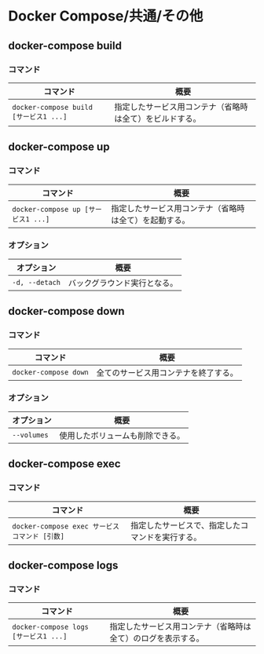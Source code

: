 # Docker Compose/共通/その他

## docker-compose build

### コマンド

| コマンド                               | 概要                                                     |
| -------------------------------------- | -------------------------------------------------------- |
| `docker-compose build [サービス1 ...]` | 指定したサービス用コンテナ（省略時は全て）をビルドする。 |

## docker-compose up

### コマンド

| コマンド                            | 概要                                                   |
| ----------------------------------- | ------------------------------------------------------ |
| `docker-compose up [サービス1 ...]` | 指定したサービス用コンテナ（省略時は全て）を起動する。 |

### オプション

| オプション     | 概要                         |
| -------------- | ---------------------------- |
| `-d, --detach` | バックグラウンド実行となる。 |

## docker-compose down

### コマンド

| コマンド              | 概要                                 |
| --------------------- | ------------------------------------ |
| `docker-compose down` | 全てのサービス用コンテナを終了する。 |

### オプション

| オプション  | 概要                             |
| ----------- | -------------------------------- |
| `--volumes` | 使用したボリュームも削除できる。 |

## docker-compose exec

### コマンド

| コマンド                                       | 概要                                             |
| ---------------------------------------------- | ------------------------------------------------ |
| `docker-compose exec サービス コマンド [引数]` | 指定したサービスで、指定したコマンドを実行する。 |

## docker-compose logs

### コマンド

| コマンド                              | 概要                                                         |
| ------------------------------------- | ------------------------------------------------------------ |
| `docker-compose logs [サービス1 ...]` | 指定したサービス用コンテナ（省略時は全て）のログを表示する。 |
